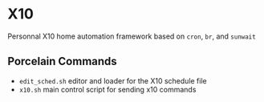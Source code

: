 X10
===

Personnal X10 home automation framework based on `cron`, `br`, and `sunwait`


Porcelain Commands
------------------

- `edit_sched.sh` editor and loader for the X10 schedule file
- `x10.sh` main control script for sending x10 commands

